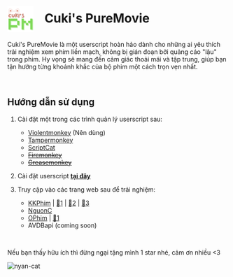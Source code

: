 <h1><img src="https://raw.githubusercontent.com/Hth4nh/PureMovies/refs/heads/main/src/assets/images/favicon.png" alt="icon" style="vertical-align: middle; width: 60px; height: 60px; margin-right: 5px;">&nbsp; &nbsp;Cuki's PureMovie</h1>

Cuki's PureMovie là một userscript hoàn hảo dành cho những ai yêu thích trải nghiệm xem phim liền mạch, không bị gián đoạn bởi quảng cáo "lậu" trong phim. Hy vọng sẽ mang đến cảm giác thoải mái và tập trung, giúp bạn tận hưởng từng khoảnh khắc của bộ phim một cách trọn vẹn nhất.

&nbsp;

## Hướng dẫn sử dụng

1. Cài đặt một trong các trình quản lý userscript sau:

    - <a href="https://violentmonkey.github.io/get-it/" target="_blank" rel="noopener noreferrer">Violentmonkey</a> (Nên dùng)
    - <a href="https://www.tampermonkey.net/" target="_blank" rel="noopener noreferrer">Tampermonkey</a>
    - <a href="https://docs.scriptcat.org/" target="_blank" rel="noopener noreferrer">ScriptCat</a>
    - ~~<a href="https://addons.mozilla.org/en-US/firefox/addon/firemonkey/" target="_blank" rel="noopener noreferrer">Firemonkey</a>~~
    - ~~<a href="https://addons.mozilla.org/en-US/firefox/addon/greasemonkey/" target="_blank" rel="noopener noreferrer">Greasemonkey</a>~~

2. Cài đặt userscript <a href="https://hth4nh.github.io/PureMovies/puremovies.user.js" target="_blank" rel="noopener noreferrer">**tại đây**</a>

3. Truy cập vào các trang web sau để trải nghiệm:
    - <a href="https://kkphim.com/" target="_blank" rel="noopener noreferrer">KKPhim</a> | <a href="https://kkphim1.com/" target="_blank" rel="noopener noreferrer">🔗1</a> | <a href="https://kkphim.vip/" target="_blank" rel="noopener noreferrer">🔗2</a> | <a href="https://216.180.226.222/" target="_blank" rel="noopener noreferrer">🔗3</a>
    - <a href="https://phim.nguonc.com/" target="_blank" rel="noopener noreferrer">NguonC</a>
    - <a href="https://ophim.live/" target="_blank" rel="noopener noreferrer">OPhim</a> | <a href="https://ophim.movie/" target="_blank" rel="noopener noreferrer">🔗1</a>
    - AVDBapi (coming soon)

&nbsp;

Nếu bạn thấy hữu ích thì đừng ngại tặng mình 1 star nhé, cảm ơn nhiều <3

![nyan-cat](https://github.com/user-attachments/assets/88221688-3a36-42c3-a472-1042aee6197e)
